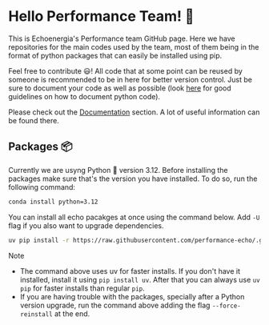 # Hello Performance Team! :rocket:

This is Echoenergia's Performance team GitHub page. Here we have repositories for the main codes used by the team, most of them being in the format of python packages that can easily be installed using pip.

Feel free to contribute :smiley:! All code that at some point can be reused by someone is recommended to be in here for better version control. Just be sure to document your code as well as possible (look [here](https://realpython.com/documenting-python-code/) for good guidelines on how to document python code).

Please check out the [Documentation](https://github.com/performance-echo/documentation) section. A lot of useful information can be found there.

## Packages :package: 

Currently we are usyng Python :snake: version 3.12. Before installing the packages make sure that's the version you have installed. To do so, run the following command:

```bash
conda install python=3.12
```

You can install all echo pacakges at once using the command below. Add `-U` flag if you also want to upgrade dependencies. 

```bash
uv pip install -r https://raw.githubusercontent.com/performance-echo/.github/main/echo_packages.txt
```
> [!NOTE]
>
> - The command above uses uv for faster installs. If you don't have it installed, install it using `pip install uv`. After that you can always use `uv pip` for faster installs than regular `pip`.
> - If you are having trouble with the packages, specially after a Python version upgrade, run the command above adding the flag `--force-reinstall` at the end.

